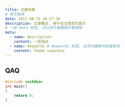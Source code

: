 ```yaml
---
title: 文章标题
# 用于排序
date: 2017-08-15 10:27:26
description: 文章概述, 用于在文章首页展示
# 一些 meta 标签, 可以用于被搜索引擎爬取
meta:
  - name: description
    content: 一些描述
  - name: keywords # keywords 标签, 在页内搜索时会被查询
    content: theme vuepress
---
```


## QAQ

``` c++
#include <cstdio>
int main()
{
    return 0;
}

```